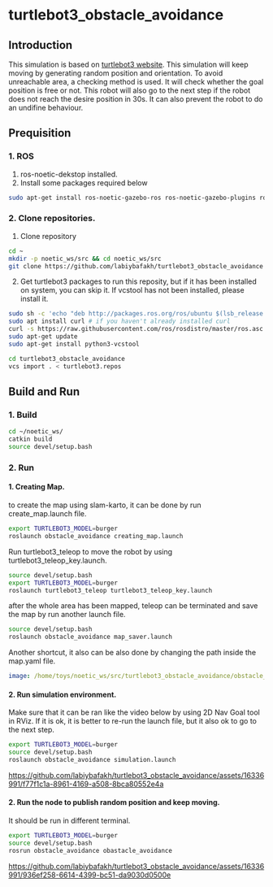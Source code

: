 # turtlebot3_obstacle_avoidance

## Introduction

This simulation is based on [turtlebot3 website](https://emanual.robotis.com/docs/en/platform/turtlebot3/simulation/). This simulation will keep moving by generating random position and orientation. To avoid unreachable area, a checking method is used. It will check whether the goal position is free or not. This robot will also go to the next step if the robot does not reach the desire position in 30s. It can also prevent the robot to do an undifine behaviour.

## Prequisition 
### 1. ROS
1. ros-noetic-dekstop installed.
2. Install some packages required below
```bash
sudo apt-get install ros-noetic-gazebo-ros ros-noetic-gazebo-plugins ros-noetic-move-base-* ros-noetic-actionlib-* ros-noetic-gazebo-ros-pkgs ros-noetic-gazebo-ros-control ros-noetic-dwa-local-planner ros-noetic-slam-karto ros-noetic-map-server ros-noetic-amcl python3-catkin-tools
```

### 2. Clone repositories.
1. Clone repository
```bash
cd ~
mkdir -p noetic_ws/src && cd noetic_ws/src
git clone https://github.com/labiybafakh/turtlebot3_obstacle_avoidance
```
2. Get turtlebot3 packages to run this reposity, but if it has been installed on system, you can skip it.
If vcstool has not been installed, please install it.
```bash
sudo sh -c 'echo "deb http://packages.ros.org/ros/ubuntu $(lsb_release -sc) main" > /etc/apt/sources.list.d/ros-latest.list'
sudo apt install curl # if you haven't already installed curl
curl -s https://raw.githubusercontent.com/ros/rosdistro/master/ros.asc | sudo apt-key add -
sudo apt-get update
sudo apt-get install python3-vcstool
```
```bash
cd turtlebot3_obstacle_avoidance
vcs import . < turtlebot3.repos
```

## Build and Run
### 1. Build
```bash
cd ~/noetic_ws/
catkin build
source devel/setup.bash
```
### 2. Run
#### 1. Creating Map.
to create the map using slam-karto, it can be done by run create_map.launch file.
```bash
export TURTLEBOT3_MODEL=burger
roslaunch obstacle_avoidance creating_map.launch
```
Run turtlebot3_teleop to move the robot by using turtlebot3_teleop_key.launch.
```bash
source devel/setup.bash
export TURTLEBOT3_MODEL=burger
roslaunch turtlebot3_teleop turtlebot3_teleop_key.launch
```
after the whole area has been mapped, teleop can be terminated and save the map by run another launch file.
```bash
source devel/setup.bash
roslaunch obstacle_avoidance map_saver.launch
```
Another shortcut, it also can be also done by changing the path inside the map.yaml file. 
```yaml
image: /home/toys/noetic_ws/src/turtlebot3_obstacle_avoidance/obstacle_avoidance/maps/map.pgm
```

#### 2. Run simulation environment.
Make sure that it can be ran like the video below by using 2D Nav Goal tool in RViz. If it is ok, it is better to re-run the launch file, but it also ok to go to the next step.
```bash
export TURTLEBOT3_MODEL=burger
source devel/setup.bash
roslaunch obstacle_avoidance simulation.launch
```
https://github.com/labiybafakh/turtlebot3_obstacle_avoidance/assets/16336991/f77f1c1a-8961-4169-a508-8bca80552e4a

#### 2. Run the node to publish random position and keep moving.
It should be run in different terminal.
```bash
export TURTLEBOT3_MODEL=burger
source devel/setup.bash
rosrun obstacle_avoidance obastacle_avoidance
```
https://github.com/labiybafakh/turtlebot3_obstacle_avoidance/assets/16336991/936ef258-6614-4399-bc51-da9030d0500e




